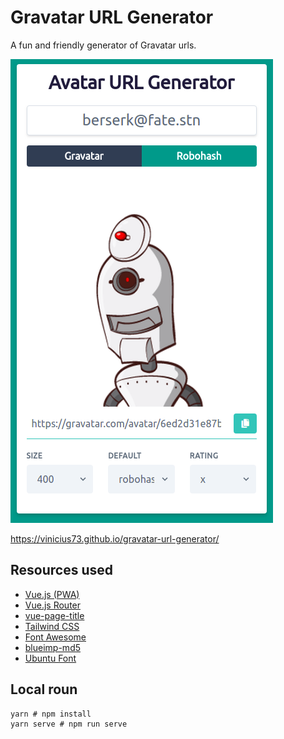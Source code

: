 # Gravatar URL Generator
A fun and friendly generator of Gravatar urls.  

![demo](demo-cover.png)

https://vinicius73.github.io/gravatar-url-generator/

## Resources used

- [Vue.js (PWA)](https://vuejs.org)
- [Vue.js Router](https://router.vuejs.org)
- [vue-page-title](https://github.com/vinicius73/vue-page-title)
- [Tailwind CSS](https://tailwindcss.com)
- [Font Awesome](https://fontawesome.com)
- [blueimp-md5](https://www.npmjs.com/package/blueimp-md5)
- [Ubuntu Font](https://fonts.google.com/specimen/Ubuntu)

## Local roun

```shell
yarn # npm install
yarn serve # npm run serve
```
